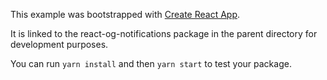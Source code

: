 This example was bootstrapped with [Create React App](https://github.com/facebook/create-react-app).

It is linked to the react-og-notifications package in the parent directory for development purposes.

You can run `yarn install` and then `yarn start` to test your package.
